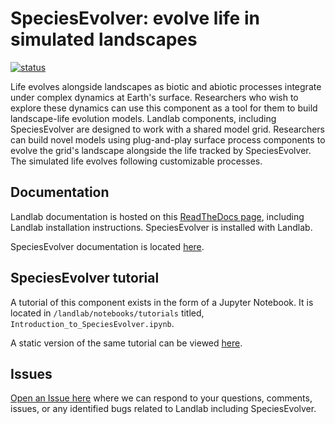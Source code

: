 # SpeciesEvolver: evolve life in simulated landscapes

[![status](https://joss.theoj.org/papers/446f3d17d642682b234ffed2b53198f6/status.svg)](https://joss.theoj.org/papers/446f3d17d642682b234ffed2b53198f6)

Life evolves alongside landscapes as biotic and abiotic processes integrate
under complex dynamics at Earth's surface. Researchers who wish to explore
these dynamics can use this component as a tool for them to build
landscape-life evolution models. Landlab components, including SpeciesEvolver
are designed to work with a shared model grid. Researchers can build novel
models using plug-and-play surface process components to evolve the grid's
landscape alongside the life tracked by SpeciesEvolver. The simulated life
evolves following customizable processes.

## Documentation

Landlab documentation is hosted on this [ReadTheDocs page](https://landlab.readthedocs.io/en/master), including Landlab installation instructions. SpeciesEvolver is installed with Landlab.

SpeciesEvolver documentation is located [here](https://landlab.readthedocs.io/en/master/reference/components/species_evolution.html).

## SpeciesEvolver tutorial

A tutorial of this component exists in the form of a Jupyter Notebook. It is
located in ``/landlab/notebooks/tutorials`` titled, ``Introduction_to_SpeciesEvolver.ipynb``.

A static version of the same tutorial can be viewed [here](https://nbviewer.jupyter.org/github/landlab/landlab/blob/master/notebooks/tutorials/species_evolution/Introduction_to_SpeciesEvolver.ipynb).

## Issues

[Open an Issue here](https://github.com/landlab/landlab/issues) where we can
respond to your questions, comments, issues, or any identified bugs related to
Landlab including SpeciesEvolver.
